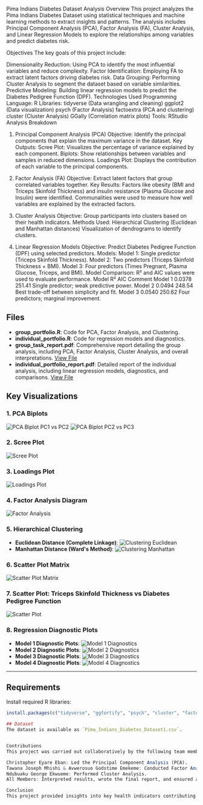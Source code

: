 Pima Indians Diabetes Dataset Analysis
Overview
This project analyzes the Pima Indians Diabetes Dataset using statistical techniques and machine learning methods to extract insights and patterns. The analysis includes Principal Component Analysis (PCA), Factor Analysis (FA), Cluster Analysis, and Linear Regression Models to explore the relationships among variables and predict diabetes risk.

Objectives
The key goals of this project include:

Dimensionality Reduction: Using PCA to identify the most influential variables and reduce complexity.
Factor Identification: Employing FA to extract latent factors driving diabetes risk.
Data Grouping: Performing Cluster Analysis to segment the dataset based on variable similarities.
Predictive Modeling: Building linear regression models to predict the Diabetes Pedigree Function (DPF).
Technologies Used
Programming Language: R
Libraries:
tidyverse (Data wrangling and cleaning)
ggplot2 (Data visualization)
psych (Factor Analysis)
factoextra (PCA and clustering)
cluster (Cluster Analysis)
GGally (Correlation matrix plots)
Tools: RStudio
Analysis Breakdown
1. Principal Component Analysis (PCA)
Objective: Identify the principal components that explain the maximum variance in the dataset.
Key Outputs:
Scree Plot: Visualizes the percentage of variance explained by each component.
Biplots: Show relationships between variables and samples in reduced dimensions.
Loadings Plot: Displays the contribution of each variable to the principal components.


2. Factor Analysis (FA)
Objective: Extract latent factors that group correlated variables together.
Key Results:
Factors like obesity (BMI and Triceps Skinfold Thickness) and insulin resistance (Plasma Glucose and Insulin) were identified.
Communalities were used to measure how well variables are explained by the extracted factors.

3. Cluster Analysis
Objective: Group participants into clusters based on their health indicators.
Methods Used:
Hierarchical Clustering (Euclidean and Manhattan distances)
Visualization of dendrograms to identify clusters.

4. Linear Regression Models
Objective: Predict Diabetes Pedigree Function (DPF) using selected predictors.
Models:
Model 1: Single predictor (Triceps Skinfold Thickness).
Model 2: Two predictors (Triceps Skinfold Thickness + BMI).
Model 3: Four predictors (Times Pregnant, Plasma Glucose, Triceps, and BMI).
Model Comparison: R² and AIC values were used to evaluate performance.
Model	R²	AIC	Comment
Model 1	0.0378	251.41	Single predictor; weak predictive power.
Model 2	0.0494	248.54	Best trade-off between simplicity and fit.
Model 3	0.0540	250.62	Four predictors; marginal improvement.


## Files
- **group_portfolio.R**: Code for PCA, Factor Analysis, and Clustering.
- **individual_portfolio.R**: Code for regression models and diagnostics.
- **group_task_report.pdf**: Comprehensive report detailing the group analysis, including PCA, Factor Analysis, Cluster Analysis, and overall interpretations. [View File](./grouptaskmain.pdf)
- **individual_portfolio_report.pdf**: Detailed report of the individual analysis, including linear regression models, diagnostics, and comparisons. [View File](./individualPortfoliomain.pdf)

## Key Visualizations

### 1. PCA Biplots
![PCA Biplot PC1 vs PC2](Rplot.png)
![PCA Biplot PC2 vs PC3](Rplot03.png)

### 2. Scree Plot
![Scree Plot](Rplot01.png)

### 3. Loadings Plot
![Loadings Plot](Rplot02.png)

### 4. Factor Analysis Diagram
![Factor Analysis](Rplot05.png)

### 5. Hierarchical Clustering
- **Euclidean Distance (Complete Linkage)**:
  ![Clustering Euclidean](Rplot06.png)
- **Manhattan Distance (Ward's Method)**:
  ![Clustering Manhattan](Rplot07.png)

### 6. Scatter Plot Matrix
![Scatter Plot Matrix](Rplot08.png)

### 7. Scatter Plot: Triceps Skinfold Thickness vs Diabetes Pedigree Function
![Scatter Plot](Rplot09.png)

### 8. Regression Diagnostic Plots
- **Model 1 Diagnostic Plots**:
  ![Model 1 Diagnostics](Rplot10.png)
- **Model 2 Diagnostic Plots**:
  ![Model 2 Diagnostics](Rplot11.png)
- **Model 3 Diagnostic Plots**:
  ![Model 3 Diagnostics](Rplot12.png)
- **Model 4 Diagnostic Plots**:
  ![Model 4 Diagnostics](Rplot13.png)

---

## Requirements
Install required R libraries:
```R
install.packages(c("tidyverse", "ggfortify", "psych", "cluster", "factoextra", "nFactors", "GGally", "olsrr"))

## Dataset
The dataset is available as `Pima_Indians_Diabetes_Dataset1.csv`.


Contributions
This project was carried out collaboratively by the following team members:

Christopher Eyare Eban: Led the Principal Component Analysis (PCA).
Tawana Joseph Mhishi & Avwerosuo Godstime Emekeme: Conducted Factor Analysis (FA).
Ndubuaku George Ekwueme: Performed Cluster Analysis.
All Members: Interpreted results, wrote the final report, and ensured a cohesive analysis

Conclusion
This project provided insights into key health indicators contributing to diabetes risk. PCA, Factor Analysis, and Cluster Analysis identified patterns and relationships in the data, while regression models highlighted predictors with marginal explanatory power. The project demonstrates the application of statistical methods and data visualization to uncover trends in health data.
